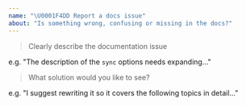 ```yaml
---
name: "\U0001F4DD Report a docs issue"
about: "Is something wrong, confusing or missing in the docs?"
---
```


<!-- Please answer the following. Issues that do not will be closed. -->

> Clearly describe the documentation issue

e.g. "The description of the `sync` options needs expanding..."

> What solution would you like to see?

e.g. "I suggest rewriting it so it covers the following topics in detail..."
